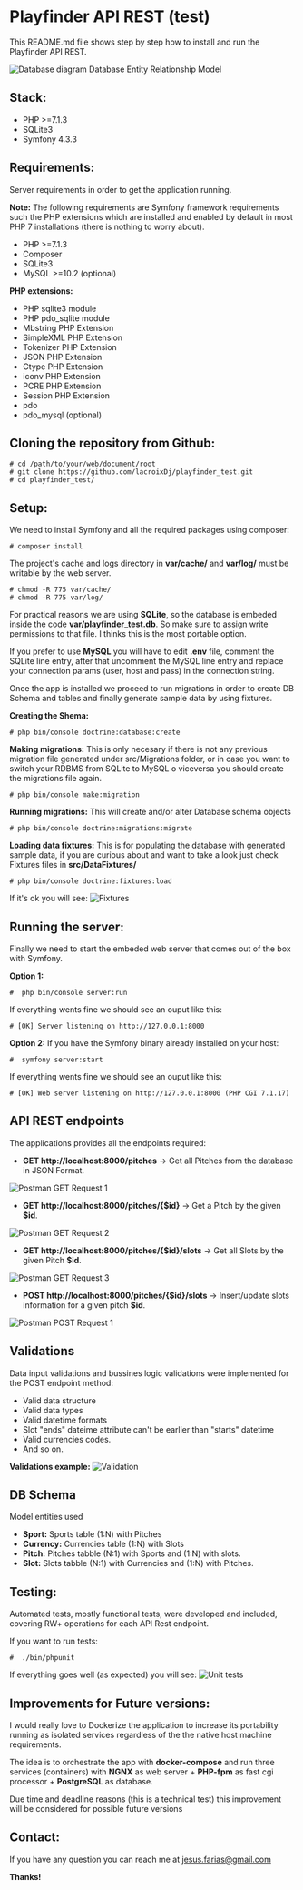 # Playfinder API REST (test)

This README.md file shows step by step how to install and run the Playfinder API REST.

![Database diagram](public/ER-Diagram-2.png)
Database Entity Relationship Model


## Stack:

- PHP >=7.1.3
- SQLite3
- Symfony 4.3.3  

## Requirements:

Server requirements in order to get the application running.

**Note:** The following requirements are Symfony framework requirements such the PHP extensions
which are installed and enabled by default in most PHP 7 installations (there is nothing to worry about).

- PHP >=7.1.3
- Composer
- SQLite3 
- MySQL >=10.2 (optional)

**PHP extensions:**

- PHP sqlite3 module
- PHP pdo_sqlite module
- Mbstring PHP Extension
- SimpleXML PHP Extension
- Tokenizer PHP Extension
- JSON PHP Extension
- Ctype PHP Extension
- iconv PHP Extension
- PCRE PHP Extension
- Session PHP Extension
- pdo
- pdo_mysql (optional)

## Cloning the repository from Github:

```
# cd /path/to/your/web/document/root 
# git clone https://github.com/lacroixDj/playfinder_test.git
# cd playfinder_test/
```

## Setup:

We need to install Symfony and all the required packages using composer:

```
# composer install 
```

The project's cache and logs directory in  **var/cache/** and **var/log/** must be writable by the web server. 

```
# chmod -R 775 var/cache/
# chmod -R 775 var/log/
```

For practical reasons we are using **SQLite**, so the database is  embeded inside the code  **var/playfinder_test.db**. So make sure to assign write permissions to that file. I thinks this is the most portable option.

If you prefer to use **MySQL** you will have to edit **.env** file, comment the SQLite line entry, after that uncomment the MySQL line entry and replace your connection params (user, host and pass) in the connection string.

Once the app is installed we proceed to run migrations in order to create DB Schema and tables and finally generate sample data by using fixtures. 


**Creating the Shema:**
```
# php bin/console doctrine:database:create 
```

**Making migrations:** This is only necesary if there is not any previous migration file generated under src/Migrations folder, or in case you want to switch your RDBMS from SQLite to MySQL o viceversa you should create the migrations file again. 
```
# php bin/console make:migration 
```

**Running migrations:** This will create and/or alter Database schema objects
```
# php bin/console doctrine:migrations:migrate 
```

**Loading data fixtures:** This is for populating the database with generated sample data, if you are curious about and want to take a look just check Fixtures files in **src/DataFixtures/** 
```
# php bin/console doctrine:fixtures:load 
```
If it's ok you will see:
![Fixtures](public/fixtures-1.png)

## Running the server:

Finally we need to start the embeded web server that comes out of the box with Symfony. 

**Option 1:**
```
#  php bin/console server:run 
```
If everything wents fine we should see an ouput like this:
```
# [OK] Server listening on http://127.0.0.1:8000
```

**Option 2:** If you have the Symfony binary already installed on your host:
```
#  symfony server:start 
```
If everything wents fine we should see an ouput like this:
```
# [OK] Web server listening on http://127.0.0.1:8000 (PHP CGI 7.1.17)
```

## API REST endpoints
The applications provides all the endpoints required:

- **GET http://localhost:8000/pitches** -> Get all Pitches from the database in JSON Format.

![Postman GET Request 1](public/get-1.png)


- **GET http://localhost:8000/pitches/{$id}** -> Get a Pitch by the given **$id**.

![Postman GET Request 2](public/get-2.png)


- **GET http://localhost:8000/pitches/{$id}/slots** -> Get all Slots by the given Pitch **$id**.

![Postman GET Request 3](public/get-3.png)

- **POST http://localhost:8000/pitches/{$id}/slots** -> Insert/update slots information for a given pitch **$id**.

![Postman POST Request 1](public/post-1.png)


## Validations
Data input validations and bussines logic validations were implemented for the POST endpoint method:

- Valid data structure
- Valid data types
- Valid datetime formats
- Slot "ends" dateime attribute can't be earlier than "starts" datetime
- Valid currencies codes.
- And so on.

**Validations example:**
![Validation](public/validation-1.png)

## DB Schema
Model entities used

- **Sport:**  Sports table (1:N) with Pitches
- **Currency:** Currencies table (1:N) with Slots
- **Pitch:** Pitches tabble (N:1) with Sports and (1:N) with slots.
- **Slot:** Slots tabble (N:1) with Currencies and (1:N) with Pitches.


## Testing:
Automated tests,  mostly functional tests, were developed and included, covering RW+ operations for each API Rest endpoint. 

If you want to run tests:
```
#  ./bin/phpunit 
```
If everything goes well (as expected) you will see:
![Unit tests](public/tests.png)

## Improvements for Future versions:
I would really love to Dockerize the application to increase its portability running as isolated services regardless of the the native host machine requirements.

The idea is to orchestrate the app with **docker-compose** and run three services (containers) with **NGNX** as web server + **PHP-fpm** as fast cgi processor + **PostgreSQL** as database.

Due time and deadline reasons (this is a technical test) this improvement will be considered for possible future versions

## Contact:

If you have any question you can reach me at <jesus.farias@gmail.com>

**Thanks!**